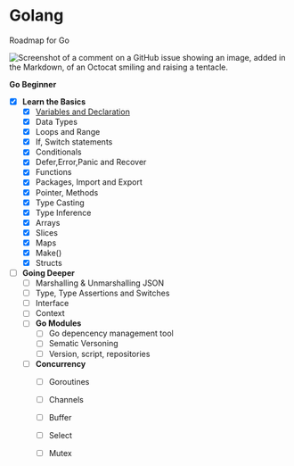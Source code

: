 # Golang

Roadmap for Go 

![Screenshot of a comment on a GitHub issue showing an image, added in the Markdown, of an Octocat smiling and raising a tentacle.](https://github.com/baselrabia/Golang-Roadmap/raw/master/go-beginner/golang-beginner-roadmap.drawio.png)

**Go Beginner**

- [x]  **Learn the Basics**
    - [x]  [Variables and Declaration](https://github.com/RehanMerchant/Golang/tree/main/Go%20Fundamentals/Learn%20the%20Basics/01.Variable%20and%20Declaration)
    - [x]  Data Types
    - [x]  Loops and Range
    - [x]  If, Switch statements
    - [x]  Conditionals
    - [x]  Defer,Error,Panic and Recover
    - [x]  Functions
    - [x]  Packages, Import and Export
    - [x]  Pointer, Methods
    - [x]  Type Casting
    - [x]  Type Inference
    - [x]  Arrays
    - [x]  Slices
    - [x]  Maps
    - [x]  Make()
    - [x]  Structs
- [ ]  **Going Deeper**
    - [ ]  Marshalling & Unmarshalling JSON
    - [ ]  Type, Type Assertions and Switches
    - [ ]  Interface
    - [ ]  Context
    - [ ]  **Go Modules**
         - [ ]  Go depencency management tool
         - [ ]  Sematic Versoning
         - [ ]  Version, script, repositories
    - [ ]  **Concurrency**
         - [ ]  Goroutines
         - [ ]  Channels
         - [ ]  Buffer
         - [ ]  Select
         - [ ]  Mutex

